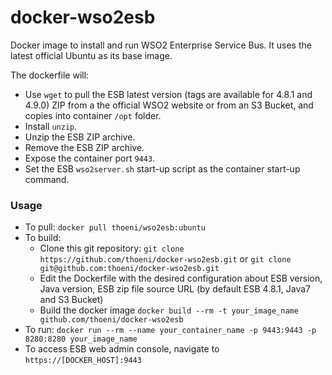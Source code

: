 docker-wso2esb
===================

Docker image to install and run WSO2 Enterprise Service Bus. It uses the latest official Ubuntu as its base image.

The dockerfile will:

* Use `wget` to pull the ESB latest version (tags are available for 4.8.1 and 4.9.0) ZIP from a the official WSO2 website or from an S3 Bucket, and copies into container `/opt` folder.
* Install `unzip`.
* Unzip the ESB ZIP archive.
* Remove the ESB ZIP archive.
* Expose the container port `9443`.
* Set the ESB `wso2server.sh` start-up script as the container start-up command.

### Usage
* To pull: `docker pull thoeni/wso2esb:ubuntu`
* To build: 
  * Clone this git repository: `git clone https://github.com/thoeni/docker-wso2esb.git` or `git clone git@github.com:thoeni/docker-wso2esb.git`
  * Edit the Dockerfile with the desired configuration about ESB version, Java version, ESB zip file source URL (by default ESB 4.8.1, Java7 and S3 Bucket)
  * Build the docker image `docker build --rm -t your_image_name github.com/thoeni/docker-wso2esb`
* To run: `docker run --rm --name your_container_name -p 9443:9443 -p 8280:8280 your_image_name`
* To access ESB web admin console, navigate to `https://[DOCKER_HOST]:9443`
